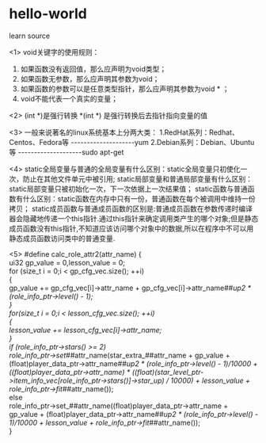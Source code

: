 # hello-world

learn source


<1>
 void关键字的使用规则：
1. 如果函数没有返回值，那么应声明为void类型；
2. 如果函数无参数，那么应声明其参数为void；
3. 如果函数的参数可以是任意类型指针，那么应声明其参数为void * ；
4. void不能代表一个真实的变量；

<2>
(int *)是强行转换
*(int *) 是强行转换后去指针指向变量的值

<3>
一般来说著名的linux系统基本上分两大类： 
1.RedHat系列：Redhat、Centos、Fedora等 --------------------yum
2.Debian系列：Debian、Ubuntu等 --------------------sudo apt-get

<4>
static全局变量与普通的全局变量有什么区别：static全局变量只初使化一次，防止在其他文件单元中被引用;
static局部变量和普通局部变量有什么区别：static局部变量只被初始化一次，下一次依据上一次结果值；
static函数与普通函数有什么区别：static函数在内存中只有一份，普通函数在每个被调用中维持一份拷贝；
static成员函数与普通成员函数的区别是:普通成员函数在参数传递时编译器会隐藏地传递一个this指针.通过this指针来确定调用类产生的哪个对象;但是静态成员函数没有this指针,不知道应该访问哪个对象中的数据,所以在程序中不可以用静态成员函数访问类中的普通变量.

<5>
#define calc_role_attr2(attr_name) {\
        ui32 gp_value = 0,lesson_value = 0;\
        for (size_t i = 0;i < gp_cfg_vec.size(); ++i) \
		        {\
            gp_value += gp_cfg_vec[i]->attr_name + gp_cfg_vec[i]->attr_name##_up2 * (role_info_ptr->level() - 1);\
		        }\
		for(size_t i = 0;i < lesson_cfg_vec.size(); ++i)\
		{\
			lesson_value += lesson_cfg_vec[i]->attr_name;\
		}\
        if (role_info_ptr->stars() >= 2)\
            role_info_ptr->set_##attr_name(star_extra_##attr_name + gp_value + (float)player_data_ptr->attr_name##_up2 * (role_info_ptr->level() - 1)/10000 + ((float)player_data_ptr->attr_name) * ((float)(star_level_ptr->item_info_vec[role_info_ptr->stars()]->star_up) / 10000) + lesson_value + role_info_ptr->fit_##attr_name());\
        else\
            role_info_ptr->set_##attr_name((float)player_data_ptr->attr_name + gp_value + (float)player_data_ptr->attr_name##_up2 * (role_info_ptr->level() - 1)/10000 + lesson_value + role_info_ptr->fit_##attr_name());\
    }
    
    
 
